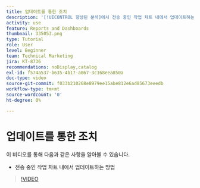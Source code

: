 ```yaml
---
title: 업데이트를 통한 조치
description: '[!UICONTROL 향상된 분석]에서 전송 중인 작업 차트 내에서 업데이트하는 방법을 알아봅니다.'
activity: use
feature: Reports and Dashboards
thumbnail: 335053.png
type: Tutorial
role: User
level: Beginner
team: Technical Marketing
jira: KT-8736
recommendations: noDisplay,catalog
exl-id: f574a537-b635-4b17-a067-3c168eea850a
doc-type: video
source-git-commit: f033b210268e8979ee15abe812e6ad85673eeedb
workflow-type: tm+mt
source-wordcount: '0'
ht-degree: 0%

---
```


# 업데이트를 통한 조치

이 비디오를 통해 다음과 같은 사항을 알아볼 수 있습니다.

* 전송 중인 작업 차트 내에서 업데이트하는 방법

>[!VIDEO](https://video.tv.adobe.com/v/335053/?quality=12&learn=on)
